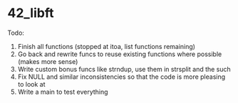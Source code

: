 # 42_libft

Todo:

1. Finish all functions (stopped at itoa, list functions remaining)
2. Go back and rewrite funcs to reuse existing functions where possible (makes more sense)
3. Write custom bonus funcs like strndup, use them in strsplit and the such
4. Fix NULL and similar inconsistencies so that the code is more pleasing to look at
5. Write a main to test everything
